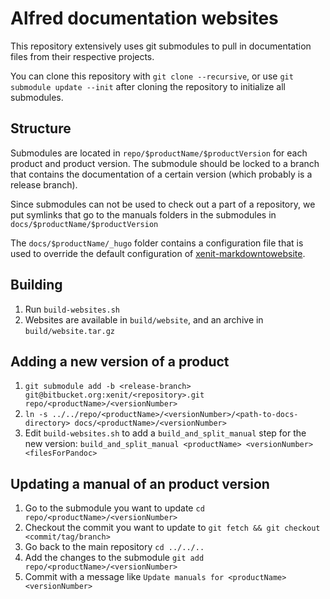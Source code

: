 # Alfred documentation websites

This repository extensively uses git submodules to pull in documentation files from their respective projects.

You can clone this repository with `git clone --recursive`, or use `git submodule update --init` after cloning the repository
to initialize all submodules.

## Structure

Submodules are located in `repo/$productName/$productVersion` for each product and product version.
The submodule should be locked to a branch that contains the documentation of a certain version (which probably is a release branch).

Since submodules can not be used to check out a part of a repository, we put symlinks that go to the manuals folders in the submodules in `docs/$productName/$productVersion`

The `docs/$productName/_hugo` folder contains a configuration file that is used to override the default configuration of [xenit-markdowntowebsite](https://bitbucket.org/xenit/xenit-markdowntowebsite).

## Building

1. Run `build-websites.sh`
2. Websites are available in `build/website`, and an archive in `build/website.tar.gz`

## Adding a new version of a product

1. `git submodule add -b <release-branch> git@bitbucket.org:xenit/<repository>.git repo/<productName>/<versionNumber>`
2. `ln -s ../../repo/<productName>/<versionNumber>/<path-to-docs-directory> docs/<productName>/<versionNumber>`
3. Edit `build-websites.sh` to add a `build_and_split_manual` step for the new version: `build_and_split_manual <productName> <versionNumber> <filesForPandoc>`

## Updating a manual of an product version

1. Go to the submodule you want to update `cd repo/<productName>/<versionNumber>`
2. Checkout the commit you want to update to `git fetch && git checkout <commit/tag/branch>`
3. Go back to the main repository `cd ../../..`
4. Add the changes to the submodule `git add repo/<productName>/<versionNumber>`
5. Commit with a message like `Update manuals for <productName> <versionNumber>`
